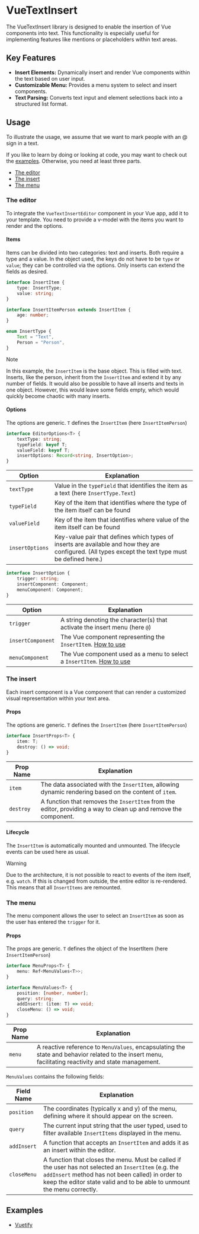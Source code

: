 # VueTextInsert

The VueTextInsert library is designed to enable the insertion of Vue components into text. This functionality is especially useful for implementing features like mentions or placeholders within text areas.

## Key Features

-   **Insert Elements:** Dynamically insert and render Vue components within the text based on user input.
-   **Customizable Menu:** Provides a menu system to select and insert components.
-   **Text Parsing:** Converts text input and element selections back into a structured list format.

## Usage <a name="usage"></a>

To illustrate the usage, we assume that we want to mark people with an @ sign in a text.

If you like to learn by doing or looking at code, you may want to check out the [examples](#examples). Otherwise, you need at least three parts.

-   [The editor](#usage-editor)
-   [The insert](#usage-insert)
-   [The menu](#usage-menu)

### The editor <a name="usage-editor"></a>

To integrate the `VueTextInsertEditor` component in your Vue app, add it to your template. You need to provide a v-model with the items you want to render and the options.

#### Items

Items can be divided into two categories: text and inserts. Both require a type and a value. In the object used, the keys do not have to be `type` or `value`; they can be controlled via the options. Only inserts can extend the fields as desired.

```ts
interface InsertItem {
    type: InsertType;
    value: string;
}

interface InsertItemPerson extends InsertItem {
    age: number;
}

enum InsertType {
    Text = "Text",
    Person = "Person",
}
```

> [!NOTE]
> In this example, the `InsertItem` is the base object. This is filled with text. Inserts, like the person, inherit from the `InsertItem` and extend it by any number of fields. It would also be possible to have all inserts and texts in one object. However, this would leave some fields empty, which would quickly become chaotic with many inserts.

#### Options

The options are generic. `T` defines the `InsertItem` (here `InsertItemPerson`)

```ts
interface EditorOptions<T> {
    textType: string;
    typeField: keyof T;
    valueField: keyof T;
    insertOptions: Record<string, InsertOption>;
}
```

| Option          | Explanation                                                                                                                                          |
| --------------- | ---------------------------------------------------------------------------------------------------------------------------------------------------- |
| `textType`      | Value in the `typeField` that identifies the item as a text (here `InsertType.Text`)                                                                 |
| `typeField`     | Key of the item that identifies where the type of the item itself can be found                                                                       |
| `valueField`    | Key of the item that identifies where value of the item itself can be found                                                                          |
| `insertOptions` | Key-value pair that defines which types of inserts are available and how they are configured. (All types except the text type must be defined here.) |

```ts
interface InsertOption {
    trigger: string;
    insertComponent: Component;
    menuComponent: Component;
}
```

| Option            | Explanation                                                                          |
| ----------------- | ------------------------------------------------------------------------------------ |
| `trigger`         | A string denoting the character(s) that activate the insert menu (here `@`)          |
| `insertComponent` | The Vue component representing the `InsertItem`. [How to use](#usage-insert)         |
| `menuComponent`   | The Vue component used as a menu to select a `InsertItem`. [How to use](#usage-menu) |

### The insert <a name="usage-insert"></a>

Each insert component is a Vue component that can render a customized visual representation within your text area.

#### Props

The options are generic. `T` defines the `InsertItem` (here `InsertItemPerson`)

```ts
interface InsertProps<T> {
    item: T;
    destroy: () => void;
}
```

| Prop Name | Explanation                                                                                                     |
| --------- | --------------------------------------------------------------------------------------------------------------- |
| `item`    | The data associated with the `InsertItem`, allowing dynamic rendering based on the content of `item`.           |
| `destroy` | A function that removes the `InsertItem` from the editor, providing a way to clean up and remove the component. |

#### Lifecycle

The `InsertItem` is automatically mounted and unmounted. The lifecycle events can be used here as usual.

> [!WARNING]
> Due to the architecture, it is not possible to react to events of the item itself, e.g. `watch`. If this is changed from outside, the entire editor is re-rendered. This means that all `InsertItems` are remounted.

### The menu <a name="usage-menu"></a>

The menu component allows the user to select an `InsertItem` as soon as the user has entered the `trigger` for it.

#### Props

The props are generic. `T` defines the object of the InsertItem (here `InsertItemPerson`)

```ts
interface MenuProps<T> {
    menu: Ref<MenuValues<T>>;
}

interface MenuValues<T> {
    position: [number, number];
    query: string;
    addInsert: (item: T) => void;
    closeMenu: () => void;
}
```

| Prop Name | Explanation                                                                                                                                          |
| --------- | ---------------------------------------------------------------------------------------------------------------------------------------------------- |
| `menu`    | A reactive reference to `MenuValues`, encapsulating the state and behavior related to the insert menu, facilitating reactivity and state management. |

`MenuValues` contains the following fields:

| Field Name  | Explanation                                                                                                                                                                                                                          |
| ----------- | ------------------------------------------------------------------------------------------------------------------------------------------------------------------------------------------------------------------------------------ |
| `position`  | The coordinates (typically x and y) of the menu, defining where it should appear on the screen.                                                                                                                                      |
| `query`     | The current input string that the user typed, used to filter available `InsertItems` displayed in the menu.                                                                                                                          |
| `addInsert` | A function that accepts an `InsertItem` and adds it as an insert within the editor.                                                                                                                                                  |
| `closeMenu` | A function that closes the menu. Must be called if the user has not selected an `InsertItem` (e.g. the `addInsert` method has not been called) in order to keep the editor state valid and to be able to unmount the menu correctly. |

## Examples <a name="examples"></a>

-   [Vuetify](./packages/examples/vuetify/README.md)
